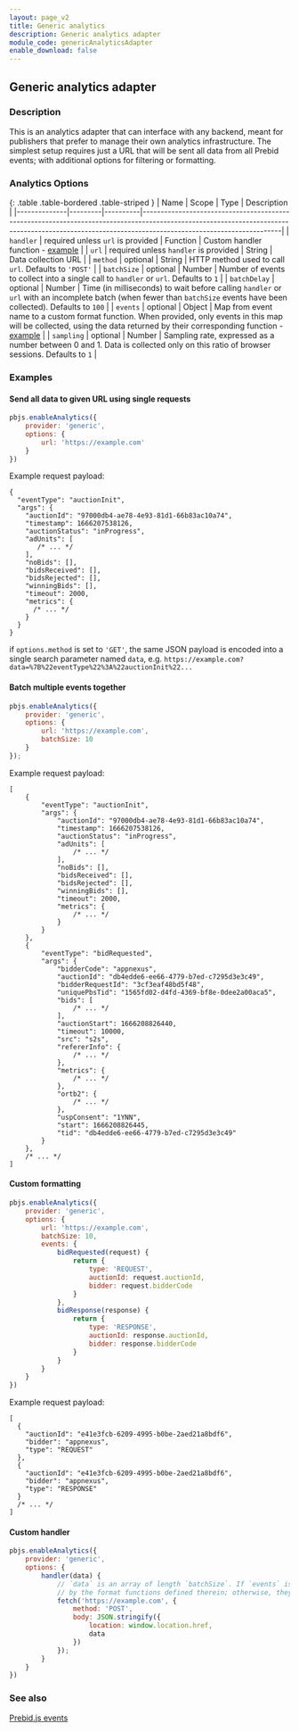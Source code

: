 ```yaml
---
layout: page_v2
title: Generic analytics
description: Generic analytics adapter
module_code: genericAnalyticsAdapter
enable_download: false
---
```


## Generic analytics adapter

### Description

This is an analytics adapter that can interface with any backend, meant for publishers that prefer to manage their own analytics infrastructure. The simplest setup requires just a URL that will be sent all data from all Prebid events; with additional options for filtering or formatting.

### Analytics Options

{: .table .table-bordered .table-striped }
| Name         | Scope              | Type     | Description                                                                                                                                                                                       |
|--------------|---------|----------|---------------------------------------------------------------------------------------------------------------------------------------------------------------------------------------------------|
| `handler`    | required unless `url` is provided | Function | Custom handler function - [example](#custom-handler)                                                                                                                                              |
| `url`        | required unless `handler` is  provided  | String   | Data collection URL                                                                                                                                                                               |
| `method`     | optional | String   | HTTP method used to call `url`. Defaults to `'POST'`                                                                                                                                              |
| `batchSize`  | optional | Number   | Number of events to collect into a single call to `handler` or `url`. Defaults to `1`                                                                                                             |
| `batchDelay` | optional | Number   | Time (in milliseconds) to wait before calling `handler` or `url` with an incomplete batch (when fewer than `batchSize` events have been collected). Defaults to `100`                             |
| `events`     | optional | Object   | Map from event name to a custom format function. When provided, only events in this map will be collected, using the data returned by their corresponding function - [example](#event-formatters) |
| `sampling`   | optional | Number   | Sampling rate, expressed as a number between 0 and 1. Data is collected only on this ratio of browser sessions. Defaults to `1`                                                               |


### Examples

#### Send all data to given URL using single requests

```javascript
pbjs.enableAnalytics({
    provider: 'generic',
    options: {
        url: 'https://example.com'
    }
})
```

Example request payload:

```
{
  "eventType": "auctionInit",
  "args": {
    "auctionId": "97000db4-ae78-4e93-81d1-66b83ac10a74",
    "timestamp": 1666207538126,
    "auctionStatus": "inProgress",
    "adUnits": [
       /* ... */
    ],
    "noBids": [],
    "bidsReceived": [],
    "bidsRejected": [],
    "winningBids": [],
    "timeout": 2000,
    "metrics": {
      /* ... */
    }
  }
}
```

if `options.method` is set to `'GET'`, the same JSON payload is encoded into a single search parameter named `data`, e.g. `https://example.com?data=%7B%22eventType%22%3A%22auctionInit%22...`

#### Batch multiple events together

```javascript
pbjs.enableAnalytics({
    provider: 'generic',
    options: {
        url: 'https://example.com',
        batchSize: 10
    }
});
```

Example request payload:

```
[
    {
        "eventType": "auctionInit",
        "args": {
            "auctionId": "97000db4-ae78-4e93-81d1-66b83ac10a74",
            "timestamp": 1666207538126,
            "auctionStatus": "inProgress",
            "adUnits": [
                /* ... */
            ],
            "noBids": [],
            "bidsReceived": [],
            "bidsRejected": [],
            "winningBids": [],
            "timeout": 2000,
            "metrics": {
                /* ... */
            }
        }
    },
    {
        "eventType": "bidRequested",
        "args": {
            "bidderCode": "appnexus",
            "auctionId": "db4edde6-ee66-4779-b7ed-c7295d3e3c49",
            "bidderRequestId": "3cf3eaf48bd5f48",
            "uniquePbsTid": "1565fd02-d4fd-4369-bf8e-0dee2a00aca5",
            "bids": [
                /* ... */
            ],
            "auctionStart": 1666208826440,
            "timeout": 10000,
            "src": "s2s",
            "refererInfo": {
                /* ... */
            },
            "metrics": {
                /* ... */
            },
            "ortb2": {
                /* ... */
            },
            "uspConsent": "1YNN",
            "start": 1666208826445,
            "tid": "db4edde6-ee66-4779-b7ed-c7295d3e3c49"
        }
    },
    /* ... */
]
```

<a id="event-formatters" />

#### Custom formatting

```javascript
pbjs.enableAnalytics({
    provider: 'generic',
    options: {
        url: 'https://example.com',
        batchSize: 10,
        events: {
            bidRequested(request) {
                return {
                    type: 'REQUEST',
                    auctionId: request.auctionId,
                    bidder: request.bidderCode
                }
            },
            bidResponse(response) {
                return {
                    type: 'RESPONSE',
                    auctionId: response.auctionId,
                    bidder: response.bidderCode
                }
            }
        }
    }
})
```

Example request payload:

```
[
  {
    "auctionId": "e41e3fcb-6209-4995-b0be-2aed21a8bdf6",
    "bidder": "appnexus",
    "type": "REQUEST"
  },
  {
    "auctionId": "e41e3fcb-6209-4995-b0be-2aed21a8bdf6",
    "bidder": "appnexus",
    "type": "RESPONSE"
  }
  /* ... */
]
```

<a id="custom-handler" />

#### Custom handler

```javascript
pbjs.enableAnalytics({
    provider: 'generic',
    options: {
        handler(data) {
            // `data` is an array of length `batchSize`. If `events` is provided, the elements are the values returned
            // by the format functions defined therein; otherwise, they have the format {eventType, args}.
            fetch('https://example.com', {
                method: 'POST',
                body: JSON.stringify({
                    location: window.location.href,
                    data
                })
            });
        }
    }
})
```

### See also

[Prebid.js events](/dev-docs/publisher-api-reference/getEvents.md)
